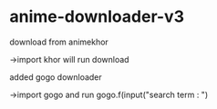 # anime-downloader-v3

download from animekhor

  ->import khor will run download

added gogo downloader
  
  ->import gogo and run gogo.f(input("search term : ")
